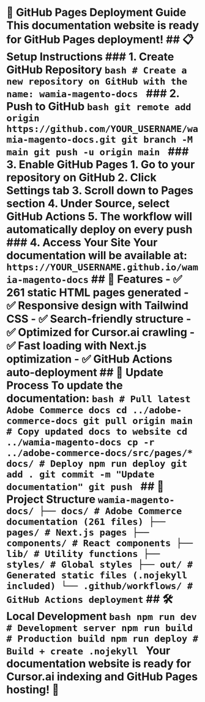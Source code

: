 # 🚀 GitHub Pages Deployment Guide This documentation website is ready for GitHub Pages deployment! ## 📋 Setup Instructions ### 1. Create GitHub Repository ```bash # Create a new repository on GitHub with the name: wamia-magento-docs ``` ### 2. Push to GitHub ```bash git remote add origin https://github.com/YOUR_USERNAME/wamia-magento-docs.git git branch -M main git push -u origin main ``` ### 3. Enable GitHub Pages 1. Go to your repository on GitHub 2. Click **Settings** tab 3. Scroll down to **Pages** section 4. Under **Source**, select **GitHub Actions** 5. The workflow will automatically deploy on every push ### 4. Access Your Site Your documentation will be available at: ``` https://YOUR_USERNAME.github.io/wamia-magento-docs ``` ## 🎯 Features - ✅ 261 static HTML pages generated - ✅ Responsive design with Tailwind CSS - ✅ Search-friendly structure - ✅ Optimized for Cursor.ai crawling - ✅ Fast loading with Next.js optimization - ✅ GitHub Actions auto-deployment ## 🔄 Update Process To update the documentation: ```bash # Pull latest Adobe Commerce docs cd ../adobe-commerce-docs git pull origin main # Copy updated docs to website cd ../wamia-magento-docs cp -r ../adobe-commerce-docs/src/pages/* docs/ # Deploy npm run deploy git add . git commit -m "Update documentation" git push ``` ## 📁 Project Structure ``` wamia-magento-docs/ ├── docs/ # Adobe Commerce documentation (261 files) ├── pages/ # Next.js pages ├── components/ # React components ├── lib/ # Utility functions ├── styles/ # Global styles ├── out/ # Generated static files (.nojekyll included) └── .github/workflows/ # GitHub Actions deployment ``` ## 🛠️ Local Development ```bash npm run dev # Development server npm run build # Production build npm run deploy # Build + create .nojekyll ``` Your documentation website is ready for Cursor.ai indexing and GitHub Pages hosting! 🎉
